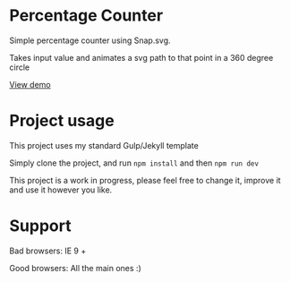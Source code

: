 # Percentage Counter

Simple percentage counter using Snap.svg.

Takes input value and animates a svg path to that point in a 360 degree circle

[View demo](https://ely-nathan.github.io/percentage-counter)

# Project usage

This project uses my standard Gulp/Jekyll template

Simply clone the project, and run `npm install` and then `npm run dev`

This project is a work in progress, please feel free to change it, improve it and use it however you like.

# Support
Bad browsers: IE 9 +

Good browsers: All the main ones :)
